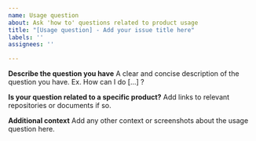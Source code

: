 ```yaml
---
name: Usage question
about: Ask 'how to' questions related to product usage
title: "[Usage question] - Add your issue title here"
labels: ''
assignees: ''

---
```


**Describe the question you have**
A clear and concise description of the question you have. Ex. How can I do [...] ?

**Is your question related to a specific product?**
Add links to relevant repositories or documents if so.

**Additional context**
Add any other context or screenshots about the usage question here.
